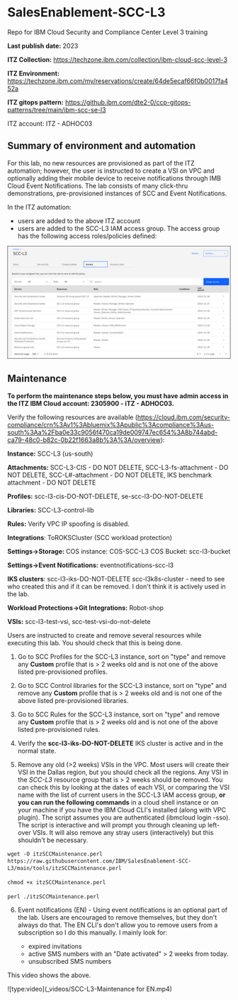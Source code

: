 # SalesEnablement-SCC-L3
Repo for IBM Cloud Security and Compliance Center Level 3 training

**Last publish date:** 2023

**ITZ Collection:** https://techzone.ibm.com/collection/ibm-cloud-scc-level-3

**ITZ Environment:** https://techzone.ibm.com/my/reservations/create/64de5ecaf66f0b0017fa452a

**ITZ gitops pattern:** https://github.ibm.com/dte2-0/ccp-gitops-patterns/tree/main/ibm-scc-se-l3

ITZ account: ITZ - ADHOC03

## Summary of environment and automation

For this lab, no new resources are provisioned as part of the ITZ automation; however, the user is instructed to create a VSI on VPC and optionally adding their mobile device to receive notifications through IMB Cloud Event Notifications. The lab consists of many click-thru demonstrations, pre-provisioned instances of SCC and Event Notifications.

In the ITZ automation:

- users are added to the above ITZ account
- users are added to the SCC-L3 IAM access group. The access group has the following access roles/policies defined:

![](_attachments/SCC-L3-accessgroup.png)

## Maintenance

**To perform the maintenance steps below, you must have admin access in the ITZ IBM Cloud account: 2305900 - iTZ - ADHOC03.**

Verify the following resources are available (https://cloud.ibm.com/security-compliance/crn%3Av1%3Abluemix%3Apublic%3Acompliance%3Aus-south%3Aa%2Fba0e33c9056f470ca19de009747ec654%3A8b744abd-ca79-48c0-b82c-0b22f1663a8b%3A%3A/overview):

**Instance:** SCC-L3 (us-south)

**Attachments:** SCC-L3-CIS - DO NOT DELETE, SCC-L3-fs-attachment - DO NOT DELETE, SCC-L#-attachment - DO NOT DELETE, IKS benchmark attachment - DO NOT DELETE

**Profiles:** scc-l3-cis-DO-NOT-DELETE, se-scc-l3-DO-NOT-DELETE 

**Libraries:** SCC-L3-control-lib

**Rules:** Verify VPC IP spoofing is disabled.

**Integrations**: ToROKSCluster (SCC workload protection)

**Settings->Storage:** COS instance: COS-SCC-L3 COS Bucket: scc-l3-bucket

**Settings->Event Notifications:** eventnotifications-scc-l3

**IKS clusters**: scc-l3-iks-DO-NOT-DELETE
scc-l3k8s-cluster - need to see who created this and if it can be removed. I don't think it is actively used in the lab.

**Workload Protections->Git Integrations:** Robot-shop

**VSIs:** scc-l3-test-vsi, scc-test-vsi-do-not-delete

Users are instructed to create and remove several resources while executing this lab. You should check that this is being done.

1. Go to SCC Profiles for the SCC-L3 instance, sort on "type" and remove any **Custom** profile that is > 2 weeks old and is not one of the above listed pre-provisioned profiles.

2. Go to SCC Control libraries for the SCC-L3 instance, sort on "type" and remove any **Custom** profile that is > 2 weeks old and is not one of the above listed pre-provisioned libraries.

3. Go to SCC Rules for the SCC-L3 instance, sort on "type" and remove any **Custom** profile that is > 2 weeks old and is not one of the above listed pre-provisioned rules.

4. Verify the **scc-l3-iks-DO-NOT-DELETE** IKS cluster is active and in the normal state.

5. Remove any old (>2 weeks) VSIs in the VPC. Most users will create their VSI in the Dallas region, but you should check all the regions. Any VSI in the *SCC-L3* resource group that is > 2 weeks should be removed. You can check this by looking at the dates of each VSI, or comparing the VSI name with the list of current users in the SCC-L3 IAM access group, **or you can run the following commands** in a cloud shell instance or on your machine if you have the IBM Cloud CLI's installed (along with VPC plugin). The script assumes you are authenticated (ibmcloud login -sso). The script is interactive and will prompt you through cleaning up left-over VSIs. It will also remove any stray users (interactively) but this shouldn't be necessary.

```
wget -O itzSCCMaintenance.perl https://raw.githubusercontent.com/IBM/SalesEnablement-SCC-L3/main/tools/itzSCCMaintenance.perl

chmod +x itzSCCMaintenance.perl

perl ./itzSCCMaintenance.perl
```
6. Event notifications (EN) - Using event notifications is an optional part of the lab. Users are encouraged to remove themselves, but they don't always do that. The EN CLI's don't allow you to remove users from a subscription so I do this manually. I mainly look for:
   
   - expired invitations
   - active SMS numbers with an "Date activated" > 2 weeks from today.
   - unsubscribed SMS numbers 

This video shows the above.

![type:video](_videos/SCC-L3-Maintenance for EN.mp4)
